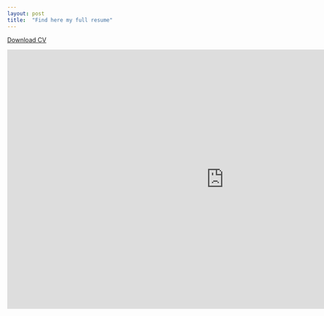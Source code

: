 ```yaml
---
layout: post
title:  "Find here my full resume"
---
```

<a href="https://kenzakadri.github.io/assets/docs/CVKenzaKADRI_postdoc.pdf" target="_blank">Download CV</a>


<embed src="https://kenzakadri.github.io/assets/docs/CVKenzaKADRI_postdoc.pdf" width="1000" height="600" />
